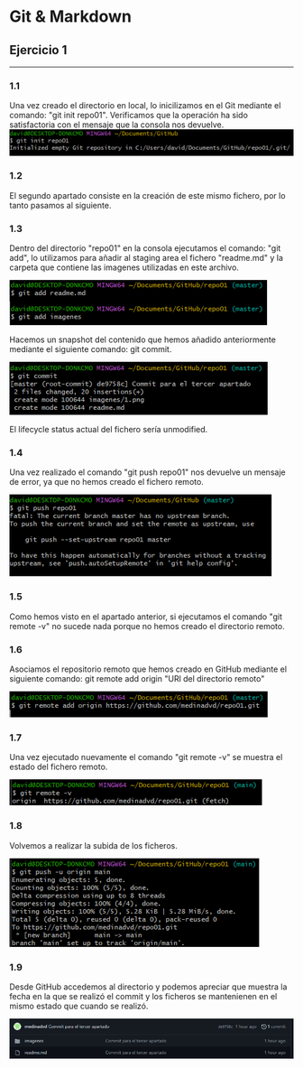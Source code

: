 # Git & Markdown

## Ejercicio 1

***

### **1.1**

Una vez creado el directorio en local, lo inicilizamos en el Git mediante el
comando: "git init repo01".
Verificamos que la operación ha sido satisfactoria con el mensaje que la
consola nos devuelve.
![Primera captura](imagenes/1.png)

### **1.2**

El segundo apartado consiste en la creación de este mismo fichero, por lo
tanto pasamos al siguiente.

### **1.3**

Dentro del directorio "repo01" en la consola ejecutamos el comando:
"git add", lo utilizamos para añadir al staging area el fichero "readme.md" y
la carpeta que contiene las imagenes utilizadas en este archivo.

![Segunda captura](imagenes/2.png)

Hacemos un snapshot del contenido que hemos añadido anteriormente mediante el
siguiente comando: git commit.

![Tercera captura](imagenes/3.png)

El lifecycle status actual del fichero sería unmodified.

### **1.4**

Una vez realizado el comando "git push repo01" nos devuelve un mensaje de
error, ya que no hemos creado el fichero remoto.

![Cuarta captura](imagenes/4.png)

### **1.5**

Como hemos visto en el apartado anterior, si ejecutamos el comando
"git remote -v" no sucede nada porque no hemos creado el directorio remoto.

### **1.6**

Asociamos el repositorio remoto que hemos creado en GitHub mediante el siguiente
comando: git remote add origin "URl del directorio remoto"

![Quinta captura](imagenes/5.png)

### **1.7**

Una vez ejecutado nuevamente el comando "git remote -v" se muestra el estado del fichero remoto.

![Sexta captura](imagenes/6.png)

### **1.8**

Volvemos a realizar la subida de los ficheros.

![Séptima captura](imagenes/7.png)

### **1.9**

Desde GitHub accedemos al directorio y podemos apreciar que muestra la fecha en la que se realizó el commit y los ficheros se mantenienen en el mismo estado
que cuando se realizó.

![Octavo captura](imagenes/8.png)
